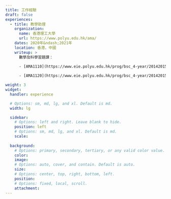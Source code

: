 ```yaml
---
title: 工作經驗
draft: false
experiences:
  - title: 教學助理
    organization:
      name: 香港理工大學
      url: https://www.polyu.edu.hk/ama/
    dates: 2020年&ndash;2021年
    location: 香港，中國
    writeup: >
      數學及科學習題課：

      - [AMA1110](https://www.eie.polyu.edu.hk/prog/bsc_4-year/20142015/syllabus/AMA1110.pdf) 基礎數學I &ndash; 微積分及概率和統計。
    
      - [AMA1120](https://www.eie.polyu.edu.hk/prog/bsc_4-year/20142015/syllabus/AMA1120.pdf) 基礎數學II &ndash; 微積分及線性代數。

weight: 3
widget:
  handler: experience

  # Options: sm, md, lg, and xl. Default is md.
  width: lg

  sidebar:
    # Options: left and right. Leave blank to hide.
    position: left
    # Options: sm, md, lg, and xl. Default is md.
    scale:
  
  background:
    # Options: primary, secondary, tertiary, or any valid color value. Default is primary.
    color:
    image:
    # Options: auto, cover, and contain. Default is auto.
    size:
    # Options: center, top, right, bottom, left.
    position:
    # Options: fixed, local, scroll.
    attachment: 
---
```

